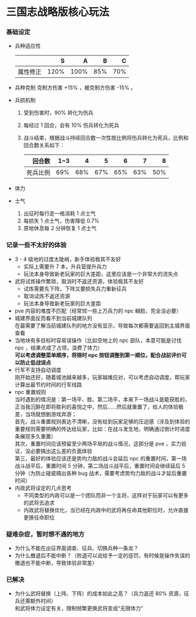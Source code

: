 # 三国志战略版核心玩法

### 基础设定
- 兵种适应性

    | | S | A | B | C |
    | -----: | -----: | -----: | -----: | -----: |
    | 属性修正 | 120% | 100% | 85% | 70% |

- 兵种克制
克制方伤害 +15% ，被克制方伤害 -15% 。
- 兵损机制<br>
    1. 受到伤害时，90% 转化为伤兵
    2. 每经过 1 回合，会有 10% 伤兵转化为死兵
    3. 战斗结束，根据战斗持续回合数一次性按比例将伤兵转化为死兵，比例和回合数关系如下：<br>

        | 回合数 | 1~3 | 4 | 5 | 6 | 7 | 8 |
        | ------: | ------: | ------: | ------: | ------: | ------: | ------: |
        | 死兵比例 | 69% | 68% | 67% | 65% | 63% | 50% |

- 体力
- 士气<br>
    1. 出征时每行走一格消耗 1 点士气
    2. 每损失 1 点士气，伤害降低 0.7%
    3. 原地休息每 2 分钟恢复 1 点士气

### 记录一些不太好的体验
- 3 - 4 级地的过度太陡峭，新手体验极其不友好
    - 实际上需要升 7 本，升兵营提升兵力
    - 玩法本身导致新老玩家的巨大差距，这里应该是一个非常大的流失点
- 武将试炼操作繁琐，取消时不返还资源，体验极其不友好
    - 试炼需要先下阵，下阵又要损失兵力重新征兵
    - 取消试炼不返还资源
    - 玩法本身导致新老玩家的巨大差距
- pve 内容的难度不匹配（经常怵一些上万兵力的 npc 糊脸，完全没必要）
- 城建界面反而看不到当前城建队列<br>
在最需要了解当前城建队列的地方没有显示，导致每次都需要返回到主城界面查看
- 当地块有多目标时容易误操作（比如空地上的 npc 部队，本意可能是讨伐 npc ，结果点成了占领，浪费了体力）<br>
**可以考虑调整菜单顺序，将限时 npc 按钮调整到第一顺位，配合战前评价可以防止低战误点**
- 行军不支持自动调度<br>
刚开始还好，随着城池越来越多，玩家越难应对，可以考虑自动调度，帮玩家计算出最节约时间的行军线路
- npc 重置规则<br>
当时遇到的情况是：第一场平、胜、第二场平，本来下一场战斗是能获胜的，正当我沉醉在即将胜利的喜悦之中，然后……然后就重置了，给人的体验极差，当场就想删游戏弃游；<br>
首先，战斗重置规则表达不清晰，没有给到玩家足够的压迫感（涉及到体验的重要规则需要明确的传达给玩家，比如：在战斗发生地，明确通过倒计时进度条展现多久重置）<br>
其次，重置时间应该预留至少两场平局的战斗情况，这部分是 pve ，实力验证，没必要搞出这么差的负面体验<br>
第三，最好的体验应该还是势均力敌的战斗会延后 npc 的重置时间，第一场战斗战平后，重置时间 5 分钟，第二场战斗战平后，重置时间会继续延后 5 分钟（为防止碰瓷搞出各种 bug 战术，需要考虑势均力敌的战斗才延后重置时间）
- 内政武将设定的几点思考<br>
    - 不同类型的内政可以是一个团队而非一个主将，这样对于玩家可以有更多的武将去追求
    - 内政武将替换优化，当已经在内政中的武将再任命其他职位时，允许直接更换任命职位

### 疑难杂症，暂时想不通的地方
- 为什么不能在出征界面调查、征兵、切换兵种一条龙？
- 为什么撤退后不能中断？（败退可以说给予一定的惩罚，有时候是操作失误的撤退也不能中断，导致体验非常差）

### 已解决
- 为什么武将替换（上阵、下阵）的成本如此之高？（兵力返还 80% 资源，征兵还需额外时间）<br>和武将体力设定有关，限制频繁更换武将变成“无限体力”
